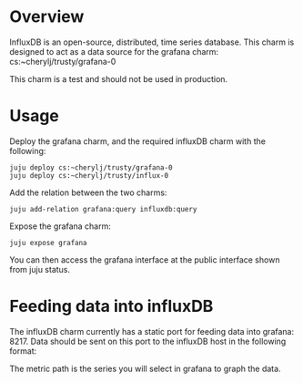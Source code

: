 # Overview

InfluxDB is an open-source, distributed, time series database.  This charm
is designed to act as a data source for the grafana charm: 
cs:~cherylj/trusty/grafana-0

This charm is a test and should not be used in production.

# Usage

Deploy the grafana charm, and the required influxDB charm with the following:

    juju deploy cs:~cherylj/trusty/grafana-0
    juju deploy cs:~cherylj/trusty/influx-0

Add the relation between the two charms:

    juju add-relation grafana:query influxdb:query

Expose the grafana charm:

    juju expose grafana

You can then access the grafana interface at the public interface shown
from juju status.

# Feeding data into influxDB

The influxDB charm currently has a static port for feeding data into grafana: 8217.
Data should be sent on this port to the influxDB host in the following format:

<metric path> <metric value> <metric timestamp>

The metric path is the series you will select in grafana to graph the data.
